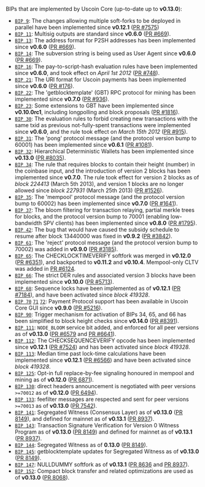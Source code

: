BIPs that are implemented by Uscoin Core (up-to-date up to **v0.13.0**):

* [`BIP 9`](https://github.com/uscoin/bips/blob/master/bip-0009.mediawiki): The changes allowing multiple soft-forks to be deployed in parallel have been implemented since **v0.12.1**  ([PR #7575](https://github.com/uscoin/uscoin/pull/7575))
* [`BIP 11`](https://github.com/uscoin/bips/blob/master/bip-0011.mediawiki): Multisig outputs are standard since **v0.6.0** ([PR #669](https://github.com/uscoin/uscoin/pull/669)).
* [`BIP 13`](https://github.com/uscoin/bips/blob/master/bip-0013.mediawiki): The address format for P2SH addresses has been implemented since **v0.6.0** ([PR #669](https://github.com/uscoin/uscoin/pull/669)).
* [`BIP 14`](https://github.com/uscoin/bips/blob/master/bip-0014.mediawiki): The subversion string is being used as User Agent since **v0.6.0** ([PR #669](https://github.com/uscoin/uscoin/pull/669)).
* [`BIP 16`](https://github.com/uscoin/bips/blob/master/bip-0016.mediawiki): The pay-to-script-hash evaluation rules have been implemented since **v0.6.0**, and took effect on *April 1st 2012* ([PR #748](https://github.com/uscoin/uscoin/pull/748)).
* [`BIP 21`](https://github.com/uscoin/bips/blob/master/bip-0021.mediawiki): The URI format for Uscoin payments has been implemented since **v0.6.0** ([PR #176](https://github.com/uscoin/uscoin/pull/176)).
* [`BIP 22`](https://github.com/uscoin/bips/blob/master/bip-0022.mediawiki): The 'getblocktemplate' (GBT) RPC protocol for mining has been implemented since **v0.7.0** ([PR #936](https://github.com/uscoin/uscoin/pull/936)).
* [`BIP 23`](https://github.com/uscoin/bips/blob/master/bip-0023.mediawiki): Some extensions to GBT have been implemented since **v0.10.0rc1**, including longpolling and block proposals ([PR #1816](https://github.com/uscoin/uscoin/pull/1816)).
* [`BIP 30`](https://github.com/uscoin/bips/blob/master/bip-0030.mediawiki): The evaluation rules to forbid creating new transactions with the same txid as previous not-fully-spent transactions were implemented since **v0.6.0**, and the rule took effect on *March 15th 2012* ([PR #915](https://github.com/uscoin/uscoin/pull/915)).
* [`BIP 31`](https://github.com/uscoin/bips/blob/master/bip-0031.mediawiki): The 'pong' protocol message (and the protocol version bump to 60001) has been implemented since **v0.6.1** ([PR #1081](https://github.com/uscoin/uscoin/pull/1081)).
* [`BIP 32`](https://github.com/uscoin/bips/blob/master/bip-0032.mediawiki): Hierarchical Deterministic Wallets has been implemented since **v0.13.0** ([PR #8035](https://github.com/uscoin/uscoin/pull/8035)).
* [`BIP 34`](https://github.com/uscoin/bips/blob/master/bip-0034.mediawiki): The rule that requires blocks to contain their height (number) in the coinbase input, and the introduction of version 2 blocks has been implemented since **v0.7.0**. The rule took effect for version 2 blocks as of *block 224413* (March 5th 2013), and version 1 blocks are no longer allowed since *block 227931* (March 25th 2013) ([PR #1526](https://github.com/uscoin/uscoin/pull/1526)).
* [`BIP 35`](https://github.com/uscoin/bips/blob/master/bip-0035.mediawiki): The 'mempool' protocol message (and the protocol version bump to 60002) has been implemented since **v0.7.0** ([PR #1641](https://github.com/uscoin/uscoin/pull/1641)).
* [`BIP 37`](https://github.com/uscoin/bips/blob/master/bip-0037.mediawiki): The bloom filtering for transaction relaying, partial merkle trees for blocks, and the protocol version bump to 70001 (enabling low-bandwidth SPV clients) has been implemented since **v0.8.0** ([PR #1795](https://github.com/uscoin/uscoin/pull/1795)).
* [`BIP 42`](https://github.com/uscoin/bips/blob/master/bip-0042.mediawiki): The bug that would have caused the subsidy schedule to resume after block 13440000 was fixed in **v0.9.2** ([PR #3842](https://github.com/uscoin/uscoin/pull/3842)).
* [`BIP 61`](https://github.com/uscoin/bips/blob/master/bip-0061.mediawiki): The 'reject' protocol message (and the protocol version bump to 70002) was added in **v0.9.0** ([PR #3185](https://github.com/uscoin/uscoin/pull/3185)).
* [`BIP 65`](https://github.com/uscoin/bips/blob/master/bip-0065.mediawiki): The CHECKLOCKTIMEVERIFY softfork was merged in **v0.12.0** ([PR #6351](https://github.com/uscoin/uscoin/pull/6351)), and backported to **v0.11.2** and **v0.10.4**. Mempool-only CLTV was added in [PR #6124](https://github.com/uscoin/uscoin/pull/6124).
* [`BIP 66`](https://github.com/uscoin/bips/blob/master/bip-0066.mediawiki): The strict DER rules and associated version 3 blocks have been implemented since **v0.10.0** ([PR #5713](https://github.com/uscoin/uscoin/pull/5713)).
* [`BIP 68`](https://github.com/uscoin/bips/blob/master/bip-0068.mediawiki): Sequence locks have been implemented as of **v0.12.1**  ([PR #7184](https://github.com/uscoin/uscoin/pull/7184)), and have been activated since *block 419328*.
* [`BIP 70`](https://github.com/uscoin/bips/blob/master/bip-0070.mediawiki) [`71`](https://github.com/uscoin/bips/blob/master/bip-0071.mediawiki) [`72`](https://github.com/uscoin/bips/blob/master/bip-0072.mediawiki): Payment Protocol support has been available in Uscoin Core GUI since **v0.9.0** ([PR #5216](https://github.com/uscoin/uscoin/pull/5216)).
* [`BIP 90`](https://github.com/uscoin/bips/blob/master/bip-0090.mediawiki): Trigger mechanism for activation of BIPs 34, 65, and 66 has been simplified to block height checks since **v0.14.0** ([PR #8391](https://github.com/uscoin/uscoin/pull/8391)).
* [`BIP 111`](https://github.com/uscoin/bips/blob/master/bip-0111.mediawiki): `NODE_BLOOM` service bit added, and enforced for all peer versions as of **v0.13.0** ([PR #6579](https://github.com/uscoin/uscoin/pull/6579) and [PR #6641](https://github.com/uscoin/uscoin/pull/6641)).
* [`BIP 112`](https://github.com/uscoin/bips/blob/master/bip-0112.mediawiki): The CHECKSEQUENCEVERIFY opcode has been implemented since **v0.12.1** ([PR #7524](https://github.com/uscoin/uscoin/pull/7524)) and has been activated since *block 419328*.
* [`BIP 113`](https://github.com/uscoin/bips/blob/master/bip-0113.mediawiki): Median time past lock-time calculations have been implemented since **v0.12.1** ([PR #6566](https://github.com/uscoin/uscoin/pull/6566)) and have been activated since *block 419328*.
* [`BIP 125`](https://github.com/uscoin/bips/blob/master/bip-0125.mediawiki): Opt-in full replace-by-fee signaling honoured in mempool and mining as of **v0.12.0** ([PR 6871](https://github.com/uscoin/uscoin/pull/6871)).
* [`BIP 130`](https://github.com/uscoin/bips/blob/master/bip-0130.mediawiki): direct headers announcement is negotiated with peer versions `>=70012` as of **v0.12.0** ([PR 6494](https://github.com/uscoin/uscoin/pull/6494)).
* [`BIP 133`](https://github.com/uscoin/bips/blob/master/bip-0133.mediawiki): feefilter messages are respected and sent for peer versions `>=70013` as of **v0.13.0** ([PR 7542](https://github.com/uscoin/uscoin/pull/7542)).
* [`BIP 141`](https://github.com/uscoin/bips/blob/master/bip-0141.mediawiki): Segregated Witness (Consensus Layer) as of **v0.13.0** ([PR 8149](https://github.com/uscoin/uscoin/pull/8149)), and defined for mainnet as of **v0.13.1** ([PR 8937](https://github.com/uscoin/uscoin/pull/8937)).
* [`BIP 143`](https://github.com/uscoin/bips/blob/master/bip-0143.mediawiki): Transaction Signature Verification for Version 0 Witness Program as of **v0.13.0** ([PR 8149](https://github.com/uscoin/uscoin/pull/8149)) and defined for mainnet as of **v0.13.1** ([PR 8937](https://github.com/uscoin/uscoin/pull/8937)).
* [`BIP 144`](https://github.com/uscoin/bips/blob/master/bip-0144.mediawiki): Segregated Witness as of **0.13.0** ([PR 8149](https://github.com/uscoin/uscoin/pull/8149)).
* [`BIP 145`](https://github.com/uscoin/bips/blob/master/bip-0145.mediawiki): getblocktemplate updates for Segregated Witness as of **v0.13.0** ([PR 8149](https://github.com/uscoin/uscoin/pull/8149)).
* [`BIP 147`](https://github.com/uscoin/bips/blob/master/bip-0147.mediawiki): NULLDUMMY softfork as of **v0.13.1** ([PR 8636](https://github.com/uscoin/uscoin/pull/8636) and [PR 8937](https://github.com/uscoin/uscoin/pull/8937)).
* [`BIP 152`](https://github.com/uscoin/bips/blob/master/bip-0152.mediawiki): Compact block transfer and related optimizations are used as of **v0.13.0** ([PR 8068](https://github.com/uscoin/uscoin/pull/8068)).
